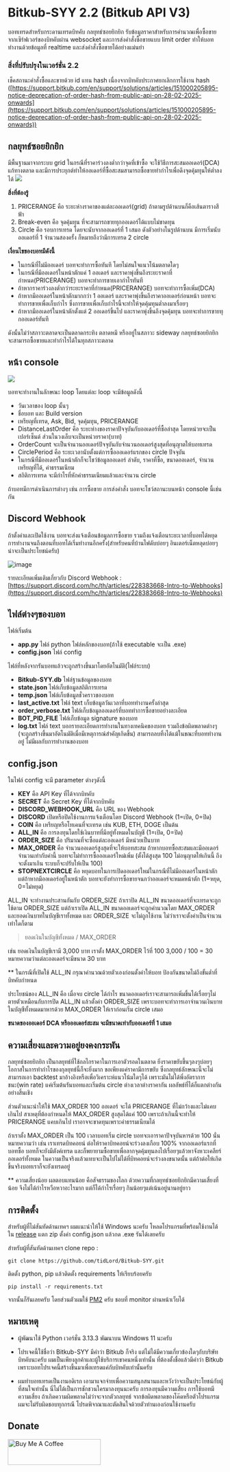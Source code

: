 
# Bitkub-SYY 2.2 (Bitkub API V3)
บอทเทรดสำหรับกระดานเทรดบิทคับ กลยุทธ์ซอยยิกยิก รับข้อมูลราคาสำหรับการคำนวณเพื่อซื้อขายจากเซิร์ฟเวอร์ของบิทคับผ่าน websocket และการส่งคำสั่งซื้อขายแบบ limit order ทำให้บอททำงานด้วยข้อมูลที่ realtime และส่งคำสั่งซื้อขายได้อย่างแม่นยำ

### สิ่งที่ปรับปรุงในเวอร์ชั่น 2.2
เช็คสถานะคำสั่งซื้อและขายด้วย id แทน hash เนื่องจากบิทคับประกาศยกเลิกการใช้งาน hash ([https://support.bitkub.com/en/support/solutions/articles/151000205895-notice-deprecation-of-order-hash-from-public-api-on-28-02-2025-onwards](https://support.bitkub.com/en/support/solutions/articles/151000205895-notice-deprecation-of-order-hash-from-public-api-on-28-02-2025-onwards))

## กลยุทธ์ซอยยิกยิก
มีพื้นฐานมาจากระบบ grid  ในกรณีที่ราคาร่วงลงต่ำกว่าจุดที่เข้าซื้อ จะใช้วิธีการสะสมออเดอร์(DCA) แก้ทางตลาด และมีการประยุกต์ทำให้ออเดอร์ที่ซื้อสะสมสามารถซื้อขายทำกำไรเพื่อดึงจุดคุ้มทุนให้ต่ำลงได้
![](https://user-images.githubusercontent.com/96503948/183243023-dfa9ea3b-79a9-484e-a084-b195729b1f75.png)

**สิ่งที่ต้องรู้**
 1. PRICERANGE คือ ระยะห่างราคาของแต่ละออเดอร์(grid) ถ้าตามรูปด้านบนก็คือเส้นตารางสีฟ้า
 2. Break-even คือ จุดคุ้มทุน ที่จะสามารถขายทุกออเดอร์ได้แบบไม่ขาดทุน
 3. Circle คือ รอบการเทรด โดยจะนับจากออเดอร์ที่ 1 เสมอ  ดังตัวอย่างในรูปด้านบน มีการเริ่มนับออเดอร์ที่ 1 จำนวนสองครั้ง ก็หมายถึงว่ามีการเทรด 2 circle

**เงื่อนไขของบอทมีดังนี้**
- ในกรณีที่ไม่มีออเดอร์ บอทจะทำการซื้อทันที โดยไม่สนใจแนวโน้มตลาดใดๆ
- ในกรณีที่มีออเดอร์ในหน้าตักแค่ 1 ออเดอร์ และราคาพุ่งขึ้นถึงระยะราคาที่กำหนด(PRICERANGE) บอทจะทำการขายเอากำไรทันที
- ถ้าหากราคาร่วงลงต่ำกว่าระยะราคาที่กำหนด(PRICERANGE) บอทจะทำการซื้อเพิ่ม(DCA)
- ถ้าหากมีออเดอร์ในหน้าตักมากกว่า 1 ออเดอร์ และราคาพุ่งขึ้นถึงราคาออเดอร์ก่อนหน้า บอทจะทำการขายเพื่อเก็บกำไร ซึ่งการขายเพื่อเก็บกำไรนี้จะทำให้จุดคุ้มทุนต่ำลงมาเรื่อยๆ
- ถ้าหากมีออเดอร์ในหน้าตักตั้งแต่ 2 ออเดอร์ขึ้นไป และราคาพุ่งขึ้นถึงจุดคุ้มทุน บอทจะทำการขายทุกออเดอร์ทันที

ดังนั้นไม่ว่าสภาวะตลาดจะเป็นตลาดกระทิง ตลาดหมี หรืออยู่ในสภาวะ sideway กลยุทธ์ซอยยิกยิกจะสามารถซื้อขายและทำกำไรได้ในทุกสภาวะตลาด
 
## หน้า console
![](https://github.com/tidLord/Bitkub-SYY/assets/96503948/f945a747-ae49-485a-b361-85fe13843062)
  
บอทจะทำงานในลักษณะ loop โดยแต่ละ loop จะมีข้อมูลดังนี้
- วันเวลาของ loop นั้นๆ
- ชื่อบอท และ Build version
- เหรียญที่เทรด, Ask, Bid, จุดคุ้มทุน, PRICERANGE
- DistanceLastOrder คือ ระยะห่างของราคาปัจจุบันกับออเดอร์ที่ซื้อล่าสุด โดยหน่วยจะเป็นเปอร์เซ็นต์ ส่วนในวงเล็บจะเป็นหน่วยราคา(บาท)
- OrderCount จะเป็นจำนวนออเดอร์ปัจจุบันกับจำนวนออเดอร์สูงสุดที่อนุญาตให้บอทเทรด
- CirclePeriod คือ ระยะเวลานับตั้งแต่การซื้อออเดอร์แรกของ circle ปัจจุบัน
- ในกรณีที่มีออเดอร์ในหน้าตักก็จะโชว์ข้อมูลออเดอร์ ลำดับ, ราคาที่ซื้อ, ขนาดออเดอร์, จำนวนเหรียญที่ได้, ค่าธรรมเนียม
- สถิติการเทรด จะมีกำไรที่หักค่าธรรมเนียมแล้วและจำนวน circle

ถ้าบอทมีการดำเนินการต่างๆ เช่น การซื้อขาย การส่งคำสั่ง บอทจะโชว์สถานะบนหน้า console นี้เช่นกัน

## Discord Webhook
ถ้าตั้งค่าและเปิดใช้งาน บอทจะส่งแจ้งเตือนข้อมูลการซื้อขาย รวมถึงแจ้งเตือนระยะเวลาที่บอทได้หยุดการทำงานจนถึงตอนที่บอทได้เริ่มทำงานอีกครั้ง(สำหรับคนที่บ้านไฟดับบ่อยๆ อินเตอร์เน็ตหลุดบ่อยๆ น่าจะเป็นประโยชน์ครับ)

![image](https://github.com/user-attachments/assets/57a26d18-6cfe-4c98-b40c-33a9baa5c1f3)

รายละเอียดเพิ่มเติมเกี่ยวกับ Discord Webhook : [https://support.discord.com/hc/th/articles/228383668-Intro-to-Webhooks](https://support.discord.com/hc/th/articles/228383668-Intro-to-Webhooks)


## ไฟล์ต่างๆของบอท

ไฟล์เริ่มต้น
-  **app.py** ไฟล์ python ไฟล์หลักของบอท(ถ้าใช้ executable จะเป็น .exe)
-  **config.json** ไฟล์ config

ไฟล์ที่หลังจากรันบอทแล้วจะถูกสร้างขึ้นมาโดยอัตโนมัติ(ไฟล์ระบบ)
-  **Bitkub-SYY.db** ไฟล์ฐานข้อมูลของบอท
-  **state.json** ไฟล์เก็บข้อมูลสถิติการเทรด
-  **temp.json** ไฟล์เก็บข้อมูลชั่วคราวของบอท
-  **last_active.txt** ไฟล์ text เก็บข้อมูลวันเวลาที่บอททำงานครั้งล่าสุด
-  **order_verbose.txt** ไฟล์เก็บข้อมูลออเดอร์ที่บอททำการซื้อขายอย่างละเอียด
-  **BOT_PID_FILE** ไฟล์เก็บข้อมูล signature ของบอท
-  **log.txt** ไฟล์ text บอกรายละเอียดการทำงานในทางเทคนิคของบอท รวมถึงข้อผิดพลาดต่างๆ (จะถูกสร้างขึ้นมาอัตโนมัติเมื่อมีเหตุการณ์สำคัญเกิดขึ้น) สามารถลบทิ้งได้แม้ในขณะที่บอททำงานอยู่ ไม่มีผลกับการทำงานของบอท
  
## config.json
ในไฟล์ config จะมี parameter ต่างๆดังนี้
-  **KEY** คือ API Key ที่ได้จากบิทคับ
-  **SECRET** คือ Secret Key ที่ได้จากบิทคับ
-  **DISCORD_WEBHOOK_URL** คือ URL ของ Webhook
-  **DISCORD** เปิดหรือปิดใช้งานการแจ้งเตือนโดย Discord Webhook (1=เปิด, 0=ปิด)
-  **COIN** คือ เหรียญหรือโทเคนที่จะเทรด เช่น KUB, ETH, DOGE เป็นต้น
-  **ALL_IN** คือ การลงทุนโดยใช้เงินบาทที่มีอยู่ทั้งหมดในบัญชี (1=เปิด, 0=ปิด)
-  **ORDER_SIZE** คือ ปริมาณที่จะซื้อแต่ละออเดอร์ มีหน่วยเป็นบาท
-  **MAX_ORDER** คือ จำนวนออเดอร์สูงสุดที่จะให้บอทสะสม ถ้าหากบอทซื้อสะสมและมีออเดอร์จำนวนเท่ากับค่านี้ บอทจะไม่ทำการซื้อออเดอร์ใหม่เพิ่ม  (ตั้งได้สูงสุด 100  ไม่อนุญาตให้เกินนี้ ถึงจะตั้งมาเกิน ระบบก็จะปรับให้เป็น 100)
-  **STOPNEXTCIRCLE** คือ หยุดบอทในการเปิดออเดอร์ใหม่ในกรณีที่ไม่มีออเดอร์ในหน้าตัก แต่ถ้าหากมีออเดอร์อยู่ในหน้าตัก บอทจะยังทำการซื้อขายจนกว่าออเดอร์จะหมดหน้าตัก (1=หยุด, 0=ไม่หยุด)

ALL_IN จะทำงานประสานกันกับ ORDER_SIZE  ถ้าเราปิด ALL_IN  ขนาดออเดอร์ที่จะเทรดจะถูกใช้ตาม ORDER_SIZE  แต่ถ้าเราเปิด ALL_IN ขนาดออเดอร์จะถูกคำนวณโดย MAX_ORDER และยอดเงินบาทในบัญชีเราทั้งหมด และ ORDER_SIZE จะไม่ถูกใช้งาน ไม่ว่าเราจะตั้งค่าเป็นจำนวนเท่าใดก็ตาม

> ยอดเงินในบัญชีทั้งหมด / MAX_ORDER

เช่น ยอดเงินในบัญชีเรามี 3,000 บาท เราตั้ง MAX_ORDER ไว้ที่ 100
3,000 / 100 = 30
หมายความว่าแต่ละออเดอร์จะมีขนาด 30 บาท

** ในกรณีที่เปิดใช้ ALL_IN กรุณาคำนวณด้วยตัวเองก่อนตั้งค่าให้บอท ป้องกันขนาดไม่ถึงขั้นต่ำที่บิทคับกำหนด

ประโยชน์ของ ALL_IN คือ เมื่อจบ circle ได้กำไร ขนาดออเดอร์เราจะสามารถเพิ่มขึ้นได้เรื่อยๆไม่ตายตัวเหมือนกับการปิด ALL_IN แล้วตั้งค่า ORDER_SIZE   เพราะบอทจะทำการเอาจำนวนเงินบาทในบัญชีทั้งหมดมาหารด้วย MAX_ORDER ให้เราก่อนเริ่ม circle เสมอ

**ขนาดของออเดอร์ DCA หรือออเดอร์สะสม จะมีขนาดเท่ากับออเดอร์ที่ 1 เสมอ**

## ความเสี่ยงและความอยู่ยงคงกระพัน
กลยุทธ์ซอยยิกยิก เป็นกลยุทธ์ที่ใช้กลไกราคาในการเอาตัวรอดในตลาด ยิ่งราคาขยับขึ้นๆลงๆบ่อยๆ โอกาสในการทำกำไรของกุลยุทธ์นี้ก็จะยิ่งมาก ขอเพียงแค่ราคามีการขยับ ซึ่งกลยุทธ์ลักษณะนี้จะไม่สามารถเอา backtest มาอ้างอิงหรือเพื่อวิเคราะห์แนวโน้มใดๆได้ เพราะมันไม่ได้พึ่งอัตราการชนะ(win rate)  แค่เริ่มต้นรันบอทและเริ่มต้น circle ต่างเวลาต่างราคากัน ผลลัพธ์ที่ได้ก็แตกต่างกันอย่างสิ้นเชิง

ส่วนตัวแนะนำให้ใช้ MAX_ORDER 100 ออเดอร์ จะได้ PRICERANGE ที่ไม่กว้างและไม่แคบเกินไป สาเหตุที่ต้องกำหนดให้ MAX_ORDER สูงสุดได้แค่ 100 เพราะถ้าเกินนี้จะทำให้ PRICERANGE แคบเกินไป เราอาจจะขาดทุนเพราะค่าธรรมเนียมได้

ถ้าเราตั้ง MAX_ORDER เป็น 100  เวลาบอทเริ่ม circle บอทจะเอาราคาปัจจุบันหารด้วย 100  นั่นหมายความว่า เช่น เราเทรดบิทคอยน์ ต่อให้ราคาบิทคอยน์จะร่วงลงเกือบ 100% จากออเดอร์แรกที่บอทซื้อ บอทก็จะยังมีตังค์เทรด และก็พยายามซื้อขายเพื่อลากจุดคุ้มทุนลงไปเรื่อยๆแล้วหาจังหวะเคลียร์ออเดอร์ทั้งหมด   ในความเป็นจริงแล้วแทบจะเป็นไปไม่ได้ที่บิทคอยน์จะร่วงลงขนาดนั้น แต่ถ้าต่อให้เกิดขึ้นจริงบอทเราก็จะยังเทรดอยู่

** ความเสี่ยงน้อย ผลตอบแทนน้อย คือสัจธรรมของโลก  ด้วยความที่กลยุทธ์ซอยยิกยิกมีความเสี่ยงที่น้อย จึงไม่ได้กำไรหวือหวาอะไรมาก แต่ก็ได้กำไรเรื่อยๆ กินน้อยๆแต่เน้นอยู่นานอยู่ยาว

## การติดตั้ง
สำหรับผู้ที่ไม่สันทัดด้านเทคฯ ผมแนะนำให้ใช้ Windows นะครับ โหลดโปรแกรมที่พร้อมใช้งานได้ใน [release](https://github.com/tidLord/Bitkub-SYY/releases)  แตก zip ตั้งค่า config.json แล้วกด .exe รันได้เลยครับ

สำหรับผู้ที่สันทัดด้านเทคฯ
clone repo :

    git clone https://github.com/tidLord/Bitkub-SYY.git

ติดตั้ง python, pip แล้วติดตั้ง requirements ให้เรียบร้อยครับ

    pip install -r requirements.txt

จากนั้นก็รันเลยครับ โดยส่วนตัวผมใช้ [PM2](https://pm2.keymetrics.io/) ครับ ชอบที่ monitor ผ่านหน้าเว็บได้

## หมายเหตุ
- ผู้พัฒนาใช้ Python เวอร์ชั่น 3.13.3 พัฒนาบน Windows 11 นะครับ

- โปรเจคนี้ใช้ชื่อว่า Bitkub-SYY มีคำว่า Bitkub ก็จริง แต่ไม่ได้มีความเกี่ยวข้องใดๆกับบริษัทบิทคับนะครับ ผมเป็นเพียงลูกค้าและผู้ใช้บริการเขาคนหนึ่งเท่านั้น ที่ต้องตั้งชื่อแล้วมีคำว่า Bitkub เพราะบอทโปรเจคนี้สร้างขึ้นมาเพื่อเทรดแค่กับบิทคับเท่านั้นครับ
- ผมทำบอทเทรดเป็นงานอดิเรก เอามาแจกจ่ายเพื่อความสนุกสนานและหวังว่าจะเป็นประโยชน์กับผู้ที่สนใจเท่านั้น นี่ไม่ได้เป็นการชักชวนใครมาลงทุนนะครับ การลงทุนมีความเสี่ยง การใช้บอทมีความเสี่ยง ถ้าเกิดความผิดพลาดไม่ว่าจะจากตัวกลยุทธ์ จากข้อผิดพลาดของโค๊ดหรือตัวโปรแกรม ผมจะไม่รับผิดชอบทุกกรณี  โปรดพิจาณาและตัดสินใจด้วยตัวท่านเองก่อนใช้งานครับ
   
##  Donate
<a href="https://www.buymeacoffee.com/tar888" target="_blank"><img src="https://cdn.buymeacoffee.com/buttons/v2/default-yellow.png" alt="Buy Me A Coffee" style="height: 60px !important;width: 217px !important;" ></a>
